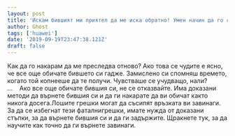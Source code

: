 ```yaml
---
layout: post
title: 'Искам бившият ми приятел да ме иска обратно! Умен начин да го спечелите обратно'
author: Ghost
tags: ['huawei']
date: '2019-09-19T23:47:38.121Z'
draft: false
---
```


Как да го накарам да ме преследва отново? Ако това се чудите е ясно, че все още обичате бившето си гадже. Замислено си спомняш времето, когато той копнееше да те получи. Чувстваше се учудващо, нали? ...    Ако все още обичате бившия си, не се отказвайте. Има доказани методи да върнете бившия си и да ги накарате да ви обичат както никога досега.Лошите грешки могат да съсипят връзката ви завинаги. За да се избегнат тези фаталнигрешки, имате нужда от доказани стъпки, за да върнете бившия си и да ги задържите. Щракнете тук, за да научите как точно да ги върнете завинаги.
